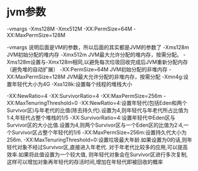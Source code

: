 # jvm参数
-vmargs -Xms128M -Xmx512M -XX:PermSize=64M -XX:MaxPermSize=128M 
  
-vmargs 说明后面是VM的参数，所以后面的其实都是JVM的参数了
-Xms128m JVM初始分配的堆内存
-Xmx512m JVM最大允许分配的堆内存，按需分配。
-Xms128m设置与-Xmx128m相同,以避免每次垃圾回收完成后JVM重新分配内存（避免堆的自动扩展）
-XX:PermSize=64M JVM初始分配的非堆内存
-XX:MaxPermSize=128M JVM最大允许分配的非堆内存，按需分配
-Xmn4g:设置年轻代大小为4G
-Xss128k:设置每个线程的堆栈大小

-XX:NewRatio=4 -XX:SurvivorRatio=4 -XX:MaxPermSize=256m -XX:MaxTenuringThreshold=0
-XX:NewRatio=4:设置年轻代(包括Eden和两个Survivor区)与年老代的比值(除去持久代).设置为4,则年轻代与年老代所占比值为1:4,年轻代占整个堆栈的1/5
-XX:SurvivorRatio=4:设置年轻代中Eden区与Survivor区的大小比值.设置为4,则两个Survivor区与一个Eden区的比值为2:4,一个Survivor区占整个年轻代的1/6
-XX:MaxPermSize=256m:设置持久代大小为256m.
-XX:MaxTenuringThreshold=0:设置垃圾最大年龄.如果设置为0的话,则年轻代对象不经过Survivor区,直接进入年老代.
 对于年老代比较多的应用,可以提高效率.如果将此值设置为一个较大值,
 则年轻代对象会在Survivor区进行多次复制,这样可以增加对象再年轻代的存活时间,增加在年轻代即被回收的概率